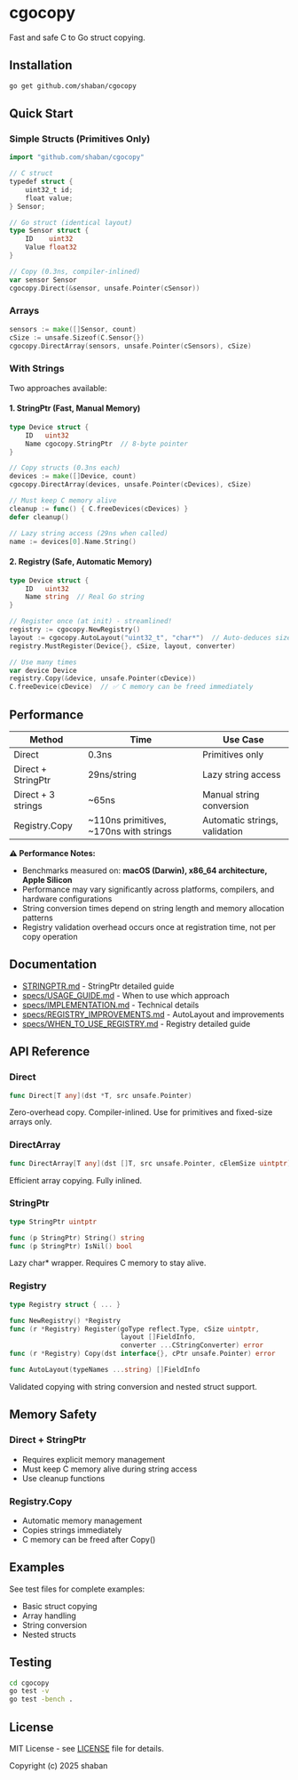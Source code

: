 # cgocopy

Fast and safe C to Go struct copying.

## Installation

```bash
go get github.com/shaban/cgocopy
```

## Quick Start

### Simple Structs (Primitives Only)

```go
import "github.com/shaban/cgocopy"

// C struct
typedef struct {
    uint32_t id;
    float value;
} Sensor;

// Go struct (identical layout)
type Sensor struct {
    ID    uint32
    Value float32
}

// Copy (0.3ns, compiler-inlined)
var sensor Sensor
cgocopy.Direct(&sensor, unsafe.Pointer(cSensor))
```

### Arrays

```go
sensors := make([]Sensor, count)
cSize := unsafe.Sizeof(C.Sensor{})
cgocopy.DirectArray(sensors, unsafe.Pointer(cSensors), cSize)
```

### With Strings

Two approaches available:

#### 1. StringPtr (Fast, Manual Memory)

```go
type Device struct {
    ID   uint32
    Name cgocopy.StringPtr  // 8-byte pointer
}

// Copy structs (0.3ns each)
devices := make([]Device, count)
cgocopy.DirectArray(devices, unsafe.Pointer(cDevices), cSize)

// Must keep C memory alive
cleanup := func() { C.freeDevices(cDevices) }
defer cleanup()

// Lazy string access (29ns when called)
name := devices[0].Name.String()
```

#### 2. Registry (Safe, Automatic Memory)

```go
type Device struct {
    ID   uint32
    Name string  // Real Go string
}

// Register once (at init) - streamlined!
registry := cgocopy.NewRegistry()
layout := cgocopy.AutoLayout("uint32_t", "char*")  // Auto-deduces sizes & IsString
registry.MustRegister(Device{}, cSize, layout, converter)

// Use many times
var device Device
registry.Copy(&device, unsafe.Pointer(cDevice))
C.freeDevice(cDevice)  // ✅ C memory can be freed immediately
```

## Performance

| Method | Time | Use Case |
|--------|------|----------|
| Direct | 0.3ns | Primitives only |
| Direct + StringPtr | 29ns/string | Lazy string access |
| Direct + 3 strings | ~65ns | Manual string conversion |
| Registry.Copy | ~110ns primitives, ~170ns with strings | Automatic strings, validation |

**⚠️ Performance Notes:**
- Benchmarks measured on: **macOS (Darwin), x86_64 architecture, Apple Silicon**
- Performance may vary significantly across platforms, compilers, and hardware configurations
- String conversion times depend on string length and memory allocation patterns
- Registry validation overhead occurs once at registration time, not per copy operation

## Documentation

- [STRINGPTR.md](STRINGPTR.md) - StringPtr detailed guide
- [specs/USAGE_GUIDE.md](specs/USAGE_GUIDE.md) - When to use which approach
- [specs/IMPLEMENTATION.md](specs/IMPLEMENTATION.md) - Technical details
- [specs/REGISTRY_IMPROVEMENTS.md](specs/REGISTRY_IMPROVEMENTS.md) - AutoLayout and improvements
- [specs/WHEN_TO_USE_REGISTRY.md](specs/WHEN_TO_USE_REGISTRY.md) - Registry detailed guide

## API Reference

### Direct

```go
func Direct[T any](dst *T, src unsafe.Pointer)
```

Zero-overhead copy. Compiler-inlined. Use for primitives and fixed-size arrays only.

### DirectArray

```go
func DirectArray[T any](dst []T, src unsafe.Pointer, cElemSize uintptr)
```

Efficient array copying. Fully inlined.

### StringPtr

```go
type StringPtr uintptr

func (p StringPtr) String() string
func (p StringPtr) IsNil() bool
```

Lazy char* wrapper. Requires C memory to stay alive.

### Registry

```go
type Registry struct { ... }

func NewRegistry() *Registry
func (r *Registry) Register(goType reflect.Type, cSize uintptr, 
                            layout []FieldInfo, 
                            converter ...CStringConverter) error
func (r *Registry) Copy(dst interface{}, cPtr unsafe.Pointer) error

func AutoLayout(typeNames ...string) []FieldInfo
```

Validated copying with string conversion and nested struct support.

## Memory Safety

### Direct + StringPtr
- Requires explicit memory management
- Must keep C memory alive during string access
- Use cleanup functions

### Registry.Copy
- Automatic memory management
- Copies strings immediately
- C memory can be freed after Copy()

## Examples

See test files for complete examples:
- Basic struct copying
- Array handling
- String conversion
- Nested structs

## Testing

```bash
cd cgocopy
go test -v
go test -bench .
```

## License

MIT License - see [LICENSE](LICENSE) file for details.

Copyright (c) 2025 shaban
